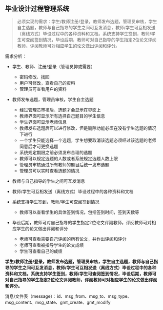 ## 毕业设计过程管理系统

> 必须实现的需求：学生/教师注册/登录，教师发布选题，管理员审核，学生自主选题，教师与自己指导的学生之间可互发消息，教师/学生可互相发送（离线方式）毕设过程中的各种资料和文档。系统支持学生签到，教师/学生可查阅签到情况，毕设后期，教师可对自己指导的学生指定2位论文评阅教师，评阅教师可对相应学生的论文做出评阅和评分。

需求分析：

+ 学生、教师、注册/登录（管理员抑或需要）

  + 密码修改、找回
  + 用户可修改，查看自己的资料
  + 管理员可查看用户的资料
+ 教师发布选题，管理员审核，学生自主选题

  + 经过管理员审核后，选题才会显示在界面上
  + 教师界面可显示所有选择自己题目的学生信息
  + 学生界面可显示老师信息
  + 教师发布选题后可以进行修改，但是删除功能必须在没有学生选题的情况下进行
  + 一个学生只能选择一个选题，学生想要取消该选题必须经过该选题的老师同意后才可更换选题
  + 系统规定期限之前必须发布合理的选题
  + 教师可以规定选题的人数或者系统规定选题人数上限
  + 管理员审核通过所有教师的题目后统一发布选题
  + 管理员可以实时查看选题的情况
+ 教师与自己指导的学生之间可互发消息
+ 教师/学生可互相发送（离线方式）毕设过程中的各种资料和文档
+ 系统支持学生签到，教师/学生可查阅签到情况

  + 教师可以查看学生的具体签到情况，包括签到时间，签到天数等
+ 毕设后期，教师可对自己指导的学生指定2位论文评阅教师，评阅教师可对相应学生的论文做出评阅和评分
  + 老师可查看需要自己评阅的所有论文，并作出评阅和评分
  + 老师可查看被指导学生的论文成绩
  + 学生可查看自己的成绩



**学生/教师注册/登录，教师发布选题，管理员审核，学生自主选题，教师与自己指导的学生之间可互发消息，教师/学生可互相发送（离线方式）毕设过程中的各种资料和文档。系统支持学生签到，教师/学生可查阅签到情况，毕设后期，教师可对自己指导的学生指定2位论文评阅教师，评阅教师可对相应学生的论文做出评阅和评分。**





消息/文件表（message）：id、msg_from、msg_to、msg_type、msg_content、msg_state、gmt_create、gmt_modify



























